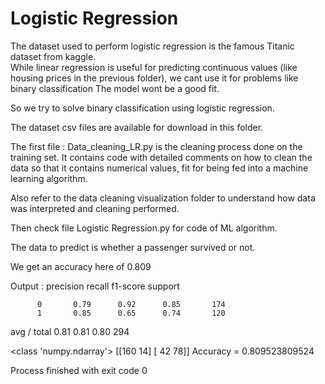 <h1>Logistic Regression </h2>

The dataset used to perform logistic regression is the famous Titanic dataset from kaggle.<br>
While linear regression is useful for predicting continuous values (like housing prices in the previous folder), we cant use it for problems like binary classification 
The model wont be a good fit. 

So we try to solve binary classification using logistic regression. 

The dataset csv files are available for download in this folder. 

The first file : Data_cleaning_LR.py is the cleaning process done on the training set. It contains code with detailed comments on how to clean the data so that it contains numerical values, fit for being fed into a machine learning algorithm.

Also refer to the data cleaning visualization folder to understand how data was interpreted and cleaning performed.

Then check file Logistic Regression.py for code of ML algorithm. 

The data to predict is whether a passenger survived or not. 

We get an accuracy here of 0.809 

Output :
             precision    recall  f1-score   support

          0       0.79      0.92      0.85       174
          1       0.85      0.65      0.74       120

avg / total       0.81      0.81      0.80       294

<class 'numpy.ndarray'>
[[160  14]
 [ 42  78]]
Accuracy = 0.809523809524

Process finished with exit code 0
